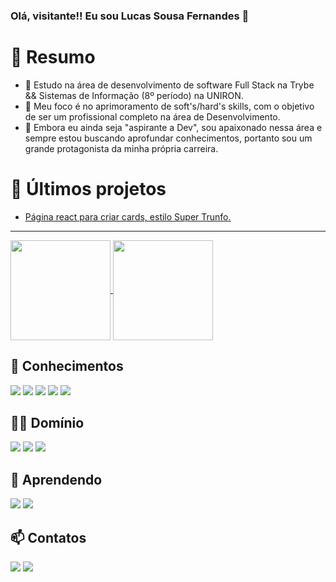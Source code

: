 ### Olá, visitante!! Eu sou Lucas Sousa Fernandes 👋
  <h1>👨 Resumo</h1>
  
- 🌱 Estudo na área de desenvolvimento de software Full Stack na Trybe && Sistemas de Informação (8º período) na UNIRON.
- 💬 Meu foco é no aprimoramento de soft's/hard's skills, com o objetivo de ser um profissional completo na área de Desenvolvimento.
- 🔭 Embora eu ainda seja "aspirante a Dev", sou apaixonado nessa área e sempre estou buscando aprofundar conhecimentos, portanto sou um grande protagonista da minha própria carreira.

 <h1>🚀  Últimos projetos </h1>
 
- [Página react para criar cards, estilo Super Trunfo.](https://github.com/Lucas-Fer/trunfo-game-project)
  
<hr>
<div>
<a href="https://github.com/anuraghazra/github-readme-stats">
  <img height='160em' align="center" src="https://github-readme-stats.vercel.app/api?username=lucas-fer&show_icons=true&theme=tokyonight"/>
</a>
<a href="https://github.com/anuraghazra/convoychat">
  <img height='160em' align="center" src="https://github-readme-stats.vercel.app/api/top-langs/?username=lucas-fer&theme=tokyonight&layout=compact"/>
</a>
</div>
<div>
  <h2>💪 Conhecimentos</h2>
  <img src='https://img.shields.io/badge/CSS3-1572B6?style=for-the-badge&logo=css3&logoColor=white'>
  <img src='https://img.shields.io/badge/HTML5-E34F26?style=for-the-badge&logo=html5&logoColor=white0'>
  <img src='https://img.shields.io/badge/JavaScript-323330?style=for-the-badge&logo=javascript&logoColor=F7DF1E'>
  <img src='https://img.shields.io/badge/Python-3776AB?style=for-the-badge&logo=python&logoColor=white'>
  <img src='https://img.shields.io/badge/C%23-239120?style=for-the-badge&logo=c-sharp&logoColor=white'>
<div>
   <div>
  <h2>🤜🤛 Domínio</h2>
  <img src='https://img.shields.io/badge/CSS3-1572B6?style=for-the-badge&logo=css3&logoColor=white'>
  <img src='https://img.shields.io/badge/HTML5-E34F26?style=for-the-badge&logo=html5&logoColor=white0'>
  <img src='https://img.shields.io/badge/JavaScript-323330?style=for-the-badge&logo=javascript&logoColor=F7DF1E'>
<div>
<div>
  <h2>📝 Aprendendo</h2>
  <img src='https://img.shields.io/badge/React-20232A?style=for-the-badge&logo=react&logoColor=61DAFB'>
  <img src='https://img.shields.io/badge/TypeScript-007ACC?style=for-the-badge&logo=typescript&logoColor=white'>
<div>
   <h2>📫 Contatos</h2>
   <a href="https://www.linkedin.com/in/lucas-sfer/" target="_blank">
   <img src="https://img.shields.io/badge/LinkedIn-0077B5?style=for-the-badge&logo=linkedin&logoColor=white" target="_blank"/></a>
    <a href="mailto:agentavery@sample.com" target="_blank">
   <img src="https://img.shields.io/badge/Gmail-D14836?style=for-the-badge&logo=gmail&logoColor=white" target="_blank"/></a>
  </div>

